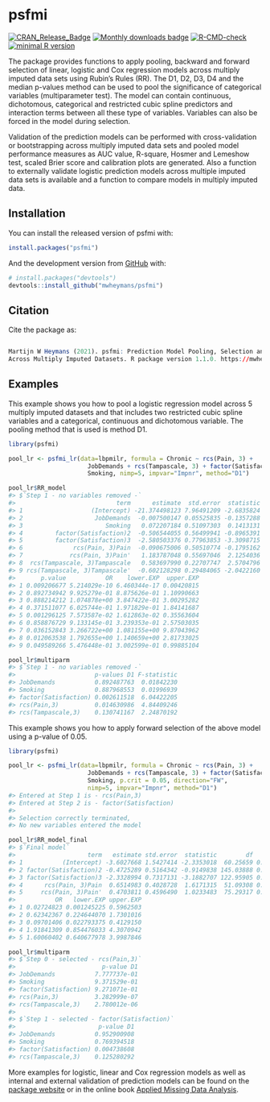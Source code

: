 
<!-- README.md is generated from README.Rmd. Please edit that file -->

# psfmi

[![CRAN_Release_Badge](https://www.r-pkg.org/badges/version-ago/psfmi)](https://CRAN.R-project.org/package=psfmi)
[![Monthly downloads
badge](https://cranlogs.r-pkg.org/badges/last-month/psfmi?color=blue)](https://CRAN.R-project.org/package=psfmi)
[![R-CMD-check](https://github.com/mwheymans/psfmi/workflows/R-CMD-check/badge.svg)](https://github.com/mwheymans/psfmi/actions)
[![minimal R
version](https://img.shields.io/badge/R%3E%3D-4.0.0-6666ff.svg)](https://cran.r-project.org/)

The package provides functions to apply pooling, backward and forward
selection of linear, logistic and Cox regression models across multiply
imputed data sets using Rubin’s Rules (RR). The D1, D2, D3, D4 and the
median p-values method can be used to pool the significance of
categorical variables (multiparameter test). The model can contain
continuous, dichotomous, categorical and restricted cubic spline
predictors and interaction terms between all these type of variables.
Variables can also be forced in the model during selection.

Validation of the prediction models can be performed with
cross-validation or bootstrapping across multiply imputed data sets and
pooled model performance measures as AUC value, R-square, Hosmer and
Lemeshow test, scaled Brier score and calibration plots are generated.
Also a function to externally validate logistic prediction models across
multiple imputed data sets is available and a function to compare models
in multiply imputed data.

## Installation

You can install the released version of psfmi with:

``` r
install.packages("psfmi")
```

And the development version from [GitHub](https://github.com/) with:

``` r
# install.packages("devtools")
devtools::install_github("mwheymans/psfmi")
```

## Citation

Cite the package as:

``` r

Martijn W Heymans (2021). psfmi: Prediction Model Pooling, Selection and Performance Evaluation 
Across Multiply Imputed Datasets. R package version 1.1.0. https://mwheymans.github.io/psfmi/ 
```

## Examples

This example shows you how to pool a logistic regression model across 5
multiply imputed datasets and that includes two restricted cubic spline
variables and a categorical, continuous and dichotomous variable. The
pooling method that is used is method D1.

``` r
library(psfmi)

pool_lr <- psfmi_lr(data=lbpmilr, formula = Chronic ~ rcs(Pain, 3) + 
                      JobDemands + rcs(Tampascale, 3) + factor(Satisfaction) + 
                      Smoking, nimp=5, impvar="Impnr", method="D1")

pool_lr$RR_model
#> $`Step 1 - no variables removed -`
#>                            term      estimate  std.error  statistic        df
#> 1                   (Intercept) -21.374498123 7.96491209 -2.6835824  65.71094
#> 2                    JobDemands  -0.007500147 0.05525835 -0.1357288  38.94021
#> 3                       Smoking   0.072207184 0.51097303  0.1413131  47.98415
#> 4         factor(Satisfaction)2  -0.506544055 0.56499941 -0.8965391 139.35335
#> 5         factor(Satisfaction)3  -2.580503376 0.77963853 -3.3098715 100.66273
#> 6              rcs(Pain, 3)Pain  -0.090675006 0.50510774 -0.1795162  26.92182
#> 7             rcs(Pain, 3)Pain'   1.183787048 0.55697046  2.1254036  94.79276
#> 8  rcs(Tampascale, 3)Tampascale   0.583697990 0.22707747  2.5704796  77.83368
#> 9 rcs(Tampascale, 3)Tampascale'  -0.602128298 0.29484065 -2.0422160  31.45559
#>       p.value           OR    lower.EXP  upper.EXP
#> 1 0.009206677 5.214029e-10 6.460344e-17 0.00420815
#> 2 0.892734942 9.925279e-01 8.875626e-01 1.10990663
#> 3 0.888214212 1.074878e+00 3.847422e-01 3.00295282
#> 4 0.371511077 6.025744e-01 1.971829e-01 1.84141687
#> 5 0.001296125 7.573587e-02 1.612863e-02 0.35563604
#> 6 0.858876729 9.133145e-01 3.239353e-01 2.57503035
#> 7 0.036152843 3.266722e+00 1.081155e+00 9.87043962
#> 8 0.012063538 1.792655e+00 1.140659e+00 2.81733025
#> 9 0.049589266 5.476448e-01 3.002599e-01 0.99885104

pool_lr$multiparm
#> $`Step 1 - no variables removed -`
#>                      p-values D1 F-statistic
#> JobDemands           0.892487763  0.01842230
#> Smoking              0.887968553  0.01996939
#> factor(Satisfaction) 0.002611518  6.04422205
#> rcs(Pain,3)          0.014630986  4.84409246
#> rcs(Tampascale,3)    0.130741167  2.24870192
```

This example shows you how to apply forward selection of the above model
using a p-value of 0.05.

``` r
library(psfmi)

pool_lr <- psfmi_lr(data=lbpmilr, formula = Chronic ~ rcs(Pain, 3) + 
                      JobDemands + rcs(Tampascale, 3) + factor(Satisfaction) + 
                      Smoking, p.crit = 0.05, direction="FW", 
                      nimp=5, impvar="Impnr", method="D1")
#> Entered at Step 1 is - rcs(Pain,3)
#> Entered at Step 2 is - factor(Satisfaction)
#> 
#> Selection correctly terminated, 
#> No new variables entered the model

pool_lr$RR_model_final
#> $`Final model`
#>                    term   estimate std.error  statistic        df     p.value
#> 1           (Intercept) -3.6027668 1.5427414 -2.3353018  60.25659 0.022875170
#> 2 factor(Satisfaction)2 -0.4725289 0.5164342 -0.9149838 145.03888 0.361718841
#> 3 factor(Satisfaction)3 -2.3328994 0.7317131 -3.1882707 122.95905 0.001815476
#> 4      rcs(Pain, 3)Pain  0.6514983 0.4028728  1.6171315  51.09308 0.112008088
#> 5     rcs(Pain, 3)Pain'  0.4703811 0.4596490  1.0233483  75.29317 0.309419924
#>           OR   lower.EXP upper.EXP
#> 1 0.02724823 0.001245225 0.5962503
#> 2 0.62342367 0.224644070 1.7301016
#> 3 0.09701406 0.022793375 0.4129150
#> 4 1.91841309 0.854476033 4.3070942
#> 5 1.60060402 0.640677978 3.9987846

pool_lr$multiparm
#> $`Step 0 - selected - rcs(Pain,3)`
#>                        p-value D1
#> JobDemands           7.777737e-01
#> Smoking              9.371529e-01
#> factor(Satisfaction) 9.271071e-01
#> rcs(Pain,3)          3.282999e-07
#> rcs(Tampascale,3)    2.780012e-06
#> 
#> $`Step 1 - selected - factor(Satisfaction)`
#>                       p-value D1
#> JobDemands           0.952900908
#> Smoking              0.769394518
#> factor(Satisfaction) 0.004738608
#> rcs(Tampascale,3)    0.125280292
```

More examples for logistic, linear and Cox regression models as well as
internal and external validation of prediction models can be found on
the [package website](https://mwheymans.github.io/psfmi/) or in the
online book [Applied Missing Data
Analysis](https://bookdown.org/mwheymans/bookmi/).

